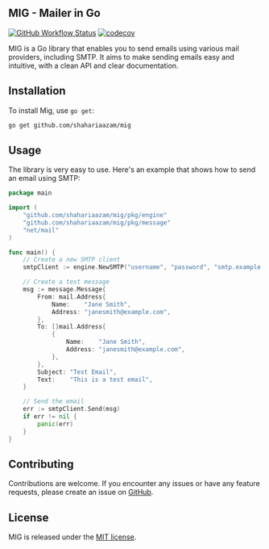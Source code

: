 MIG - Mailer in Go
-----------

[![GitHub Workflow Status](https://img.shields.io/github/workflow/status/shahariaazam/mig/Go)](https://github.com/shahariaazam/mig/actions)
[![codecov](https://codecov.io/gh/shahariaazam/mig/branch/master/graph/badge.svg?token=R7SSKTFXQ1)](https://codecov.io/gh/shahariaazam/mig)

MIG is a Go library that enables you to send emails using various mail providers, including SMTP. It aims to make sending emails easy and intuitive, with a clean API and clear documentation.

## Installation

To install Mig, use `go get`:

```sh
go get github.com/shahariaazam/mig
```

Usage
-----

The library is very easy to use. Here's an example that shows how to send an email using SMTP:

```go
package main

import (
	"github.com/shahariaazam/mig/pkg/engine"
	"github.com/shahariaazam/mig/pkg/message"
	"net/mail"
)

func main() {
	// Create a new SMTP client
	smtpClient := engine.NewSMTP("username", "password", "smtp.example.com", "587")

	// Create a test message
	msg := message.Message{
		From: mail.Address{
			Name:    "Jane Smith",
			Address: "janesmith@example.com",
		},
		To: []mail.Address{
			{
				Name:    "Jane Smith",
				Address: "janesmith@example.com",
			},
		},
		Subject: "Test Email",
		Text:    "This is a test email",
	}

	// Send the email
	err := smtpClient.Send(msg)
	if err != nil {
		panic(err)
	}
}
```

Contributing
------------

Contributions are welcome. If you encounter any issues or have any feature requests, please create an issue on [GitHub](https://github.com/shahariaazam/mig).

License
-------

MIG is released under the [MIT license](https://github.com/shahariaazam/mig/blob/main/LICENSE).